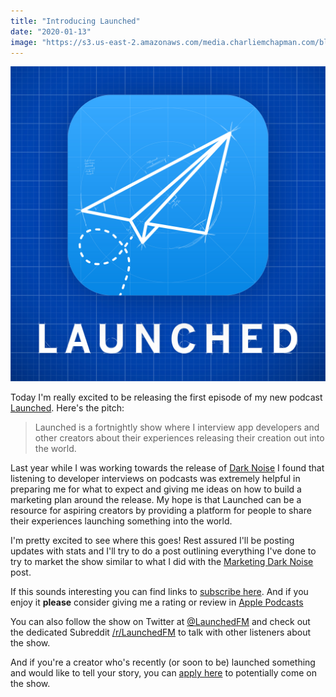 ```yaml
---
title: "Introducing Launched"
date: "2020-01-13"
image: "https://s3.us-east-2.amazonaws.com/media.charliemchapman.com/blog/launched_artwork-1024.jpg"
---
```


![Launched Thumbnail](./launched_artwork-1024.jpg)

Today I'm really excited to be releasing the first episode of my new podcast [Launched](https://launchedfm.com).  Here's the pitch: 

> Launched is a fortnightly show where I interview app developers and other creators about their experiences releasing their creation out into the world.

Last year while I was working towards the release of [Dark Noise](https://charliemchapman.com/posts/2019/8/27/dark-noise/) I found that listening to developer interviews on podcasts was extremely helpful in preparing me for what to expect and giving me ideas on how to build a marketing plan around the release.  My hope is that Launched can be a resource for aspiring creators by providing a platform for people to share their experiences launching something into the world.

I'm pretty excited to see where this goes! Rest assured I'll be posting updates with stats and I'll try to do a post outlining everything I've done to try to market the show similar to what I did with the [Marketing Dark Noise](https://charliemchapman.com/posts/2019/9/27/marketing-dark-noise/) post.

If this sounds interesting you can find links to [subscribe here](https://launchedfm.com/subscribe). And if you enjoy it **please** consider giving me a rating or review in [Apple Podcasts](https://podcasts.apple.com/us/podcast/launched/id1491582246)

You can also follow the show on Twitter at [@LaunchedFM](https://twitter.com/launchedfm) and check out the dedicated Subreddit [/r/LaunchedFM](https://www.reddit.com/r/LaunchedFM/) to talk with other listeners about the show.

And if you're a creator who's recently (or soon to be) launched something and would like to tell your story, you can [apply here](https://docs.google.com/forms/d/e/1FAIpQLSfxduoOnjnF_qE6PpnEGdKewWHvB3YDl0gv3WAxAJ4HDVq8Bg/viewform) to potentially come on the show.